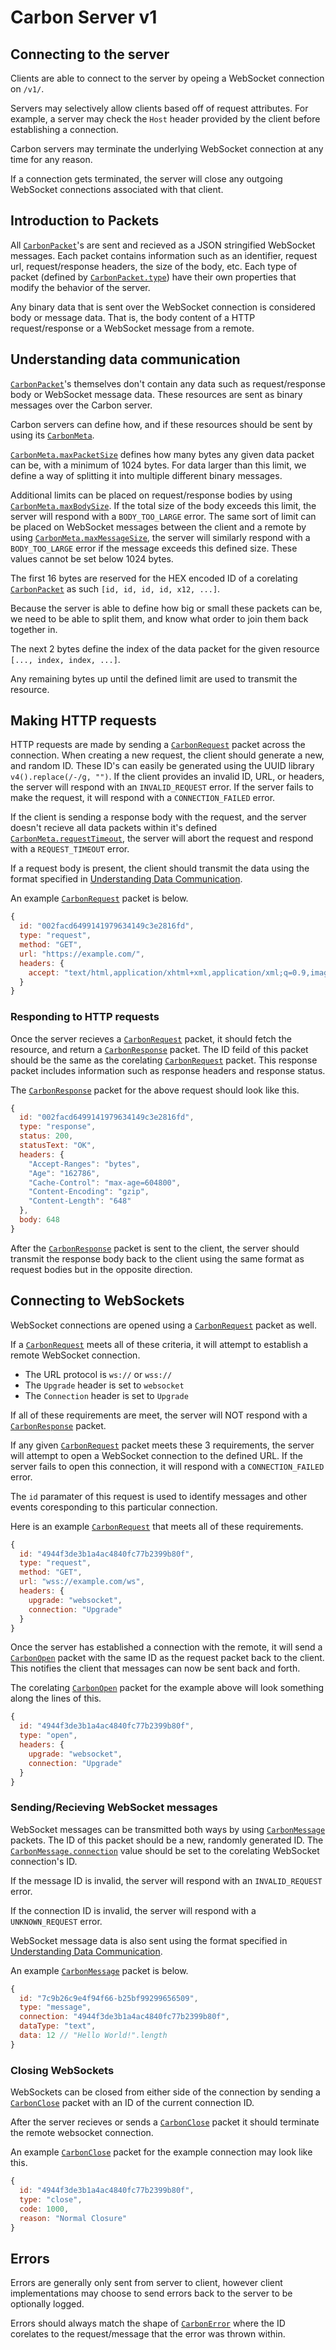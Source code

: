 # Carbon Server v1

## Connecting to the server

Clients are able to connect to the server by opeing a WebSocket connection on `/v1/`.

Servers may selectively allow clients based off of request attributes. For example, a server may check the `Host` header provided by the client before establishing a connection.

Carbon servers may terminate the underlying WebSocket connection at any time for any reason.

If a connection gets terminated, the server will close any outgoing WebSocket connections associated with that client.

## Introduction to Packets

All [`CarbonPacket`](https://github.com/Carbon-Standards/Types/blob/main/v1.d.ts#L5)'s are sent and recieved as a JSON stringified WebSocket messages. Each packet contains information such as an identifier, request url, request/response headers, the size of the body, etc. Each type of packet (defined by [`CarbonPacket.type`](https://github.com/Carbon-Standards/Types/blob/main/v1.d.ts#L5)) have their own properties that modify the behavior of the server.

Any binary data that is sent over the WebSocket connection is considered body or message data. That is, the body content of a HTTP request/response or a WebSocket message from a remote.

## Understanding data communication

[`CarbonPacket`](https://github.com/Carbon-Standards/Types/blob/main/v1.d.ts#L5)'s themselves don't contain any data such as request/response body or WebSocket message data. These resources are sent as binary messages over the Carbon server.

Carbon servers can define how, and if these resources should be sent by using its [`CarbonMeta`](https://github.com/Carbon-Standards/Types/blob/main/index.d.ts#L5).

[`CarbonMeta.maxPacketSize`](https://github.com/Carbon-Standards/Types/blob/main/index.d.ts#L25) defines how many bytes any given data packet can be, with a minimum of 1024 bytes. For data larger than this limit, we define a way of splitting it into multiple different binary messages.

Additional limits can be placed on request/response bodies by using [`CarbonMeta.maxBodySize`](https://github.com/Carbon-Standards/Types/blob/main/index.d.ts#L17). If the total size of the body exceeds this limit, the server will respond with a `BODY_TOO_LARGE` error. The same sort of limit can be placed on WebSocket messages between the client and a remote by using [`CarbonMeta.maxMessageSize`](https://github.com/Carbon-Standards/Types/blob/main/index.d.ts#L21), the server will similarly respond with a `BODY_TOO_LARGE` error if the message exceeds this defined size. These values cannot be set below 1024 bytes.

The first 16 bytes are reserved for the HEX encoded ID of a corelating [`CarbonPacket`](https://github.com/Carbon-Standards/Types/blob/main/v1.d.ts#L5) as such `[id, id, id, id, x12, ...]`.

Because the server is able to define how big or small these packets can be, we need to be able to split them, and know what order to join them back together in.

The next 2 bytes define the index of the data packet for the given resource `[..., index, index, ...]`.

Any remaining bytes up until the defined limit are used to transmit the resource.

## Making HTTP requests

HTTP requests are made by sending a [`CarbonRequest`](https://github.com/Carbon-Standards/Types/blob/main/v1.d.ts#L16) packet across the connection. When creating a new request, the client should generate a new, and random ID. These ID's can easily be generated using the UUID library `v4().replace(/-/g, "")`. If the client provides an invalid ID, URL, or headers, the server will respond with an `INVALID_REQUEST` error. If the server fails to make the request, it will respond with a `CONNECTION_FAILED` error.

If the client is sending a response body with the request, and the server doesn't recieve all data packets within it's defined [`CarbonMeta.requestTimeout`](https://github.com/Carbon-Standards/Types/blob/main/index.d.ts#L13), the server will abort the request and respond with a `REQUEST_TIMEOUT` error.

If a request body is present, the client should transmit the data using the format specified in [Understanding Data Communication](#Understanding%20data%20communication).

An example [`CarbonRequest`](https://github.com/Carbon-Standards/Types/blob/main/v1.d.ts#L16) packet is below.

```js
{
  id: "002facd6499141979634149c3e2816fd",
  type: "request",
  method: "GET",
  url: "https://example.com/",
  headers: {
    accept: "text/html,application/xhtml+xml,application/xml;q=0.9,image/avif,image/webp,image/apng,*/*;q=0.8"
  }
}
```

### Responding to HTTP requests

Once the server recieves a [`CarbonRequest`](https://github.com/Carbon-Standards/Types/blob/main/v1.d.ts#L16) packet, it should fetch the resource, and return a [`CarbonResponse`](https://github.com/Carbon-Standards/Types/blob/main/v1.d.ts#L59) packet. The ID feild of this packet should be the same as the corelating [`CarbonRequest`](https://github.com/Carbon-Standards/Types/blob/main/v1.d.ts#L16) packet. This response packet includes information such as response headers and response status.

The [`CarbonResponse`](https://github.com/Carbon-Standards/Types/blob/main/v1.d.ts#L59) packet for the above request should look like this.

```js
{
  id: "002facd6499141979634149c3e2816fd",
  type: "response",
  status: 200,
  statusText: "OK",
  headers: {
    "Accept-Ranges": "bytes",
    "Age": "162786",
    "Cache-Control": "max-age=604800",
    "Content-Encoding": "gzip",
    "Content-Length": "648"
  },
  body: 648
}
```

After the [`CarbonResponse`](https://github.com/Carbon-Standards/Types/blob/main/v1.d.ts#L59) packet is sent to the client, the server should transmit the response body back to the client using the same format as request bodies but in the opposite direction.

## Connecting to WebSockets

WebSocket connections are opened using a [`CarbonRequest`](https://github.com/Carbon-Standards/Types/blob/main/v1.d.ts#L16) packet as well.

If a [`CarbonRequest`](https://github.com/Carbon-Standards/Types/blob/main/v1.d.ts#L16) meets all of these criteria, it will attempt to establish a remote WebSocket connection.

- The URL protocol is `ws://` or `wss://`
- The `Upgrade` header is set to `websocket`
- The `Connection` header is set to `Upgrade`

If all of these requirements are meet, the server will NOT respond with a [`CarbonResponse`](https://github.com/Carbon-Standards/Types/blob/main/v1.d.ts#L59) packet.

If any given [`CarbonRequest`](https://github.com/Carbon-Standards/Types/blob/main/v1.d.ts#L16) packet meets these 3 requirements, the server will attempt to open a WebSocket connection to the defined URL. If the server fails to open this connection, it will respond with a `CONNECTION_FAILED` error.

The `id` paramater of this request is used to identify messages and other events coresponding to this particular connection.

Here is an example [`CarbonRequest`](https://github.com/Carbon-Standards/Types/blob/main/v1.d.ts#L16) that meets all of these requirements.

```js
{
  id: "4944f3de3b1a4ac4840fc77b2399b80f",
  type: "request",
  method: "GET",
  url: "wss://example.com/ws",
  headers: {
    upgrade: "websocket",
    connection: "Upgrade"
  }
}
```

Once the server has established a connection with the remote, it will send a [`CarbonOpen`](https://github.com/Carbon-Standards/Types/blob/main/v1.d.ts#L9) packet with the same ID as the request packet back to the client. This notifies the client that messages can now be sent back and forth.

The corelating [`CarbonOpen`](https://github.com/Carbon-Standards/Types/blob/main/v1.d.ts#L9) packet for the example above will look something along the lines of this.

```js
{
  id: "4944f3de3b1a4ac4840fc77b2399b80f",
  type: "open",
  headers: {
    upgrade: "websocket",
    connection: "Upgrade"
  }
}
```

### Sending/Recieving WebSocket messages

WebSocket messages can be transmitted both ways by using [`CarbonMessage`](https://github.com/Carbon-Standards/Types/blob/main/v1.d.ts#L139) packets. The ID of this packet should be a new, randomly generated ID. The [`CarbonMessage.connection`](https://github.com/Carbon-Standards/Types/blob/main/v1.d.ts#L156) value should be set to the corelating WebSocket connection's ID.

If the message ID is invalid, the server will respond with an `INVALID_REQUEST` error.

If the connection ID is invalid, the server will respond with a `UNKNOWN_REQUEST` error.

WebSocket message data is also sent using the format specified in [Understanding Data Communication](#Understanding%20data%20communication).

An example [`CarbonMessage`](https://github.com/Carbon-Standards/Types/blob/main/v1.d.ts#L139) packet is below.

```js
{
  id: "7c9b26c9e4f94f66-b25bf99299656509",
  type: "message",
  connection: "4944f3de3b1a4ac4840fc77b2399b80f",
  dataType: "text",
  data: 12 // "Hello World!".length
}
```

### Closing WebSockets

WebSockets can be closed from either side of the connection by sending a [`CarbonClose`](https://github.com/Carbon-Standards/Types/blob/main/v1.d.ts#L114) packet with an ID of the current connection ID.

After the server recieves or sends a [`CarbonClose`](https://github.com/Carbon-Standards/Types/blob/main/v1.d.ts#L114) packet it should terminate the remote websocket connection.

An example [`CarbonClose`](https://github.com/Carbon-Standards/Types/blob/main/v1.d.ts#L114) packet for the example connection may look like this.

```js
{
  id: "4944f3de3b1a4ac4840fc77b2399b80f",
  type: "close",
  code: 1000,
  reason: "Normal Closure"
}
```

## Errors

Errors are generally only sent from server to client, however client implementations may choose to send errors back to the server to be optionally logged.

Errors should always match the shape of [`CarbonError`](https://github.com/Carbon-Standards/Types/blob/main/v1.d.ts#L172) where the ID corelates to the request/message that the error was thrown within.
